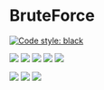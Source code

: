 # BruteForce

[![Code style: black](https://img.shields.io/badge/code%20style-black-000000.svg)](https://github.com/psf/black)

<img src="https://img.shields.io/badge/Python-3776AB?style=flat-square&logo=Python&logoColor=white"/></a>
<img src="https://img.shields.io/badge/Django-092E20?style=flat-square&logo=Django&logoColor=white"/></a>
<img src="https://img.shields.io/badge/redis-dc382d?style=flat-square&logo=redis&logoColor=white"/></a>
<img src="https://img.shields.io/badge/Celery-f7df1e?style=flat-square&logo=celery&logoColor=white"/></a>
<img src="https://img.shields.io/badge/Sentry-007396?style=flat-square&logo=sentry&logoColor=white"/></a>

<img src="https://img.shields.io/badge/drf--yasg-4479a1?style=flat-square&logo=swagger&logoColor=white"/></a>
<img src="https://img.shields.io/badge/Postgresql-336791?style=flat-square&logo=Postgresql&logoColor=white"/></a>
<img src="https://img.shields.io/badge/aws-232f3e?style=flat-square&logo=amazon-aws&logoColor=white"/></a>
